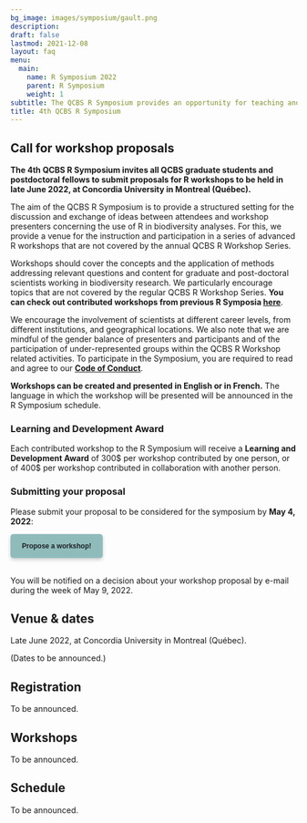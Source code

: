 ```yaml
---
bg_image: images/symposium/gault.png
description:
draft: false
lastmod: 2021-12-08
layout: faq
menu:
  main:
    name: R Symposium 2022
    parent: R Symposium
    weight: 1
subtitle: The QCBS R Symposium provides an opportunity for teaching and participation in a series of contributed R workshops about the application of biodiversity science analyses using R that are not offered during the annual QCBS R Workshop Series.
title: 4th QCBS R Symposium
---
```


## Call for workshop proposals

__The 4th QCBS R Symposium invites all QCBS graduate students and postdoctoral fellows to submit proposals for R workshops to be held in late June 2022, at Concordia University in Montreal (Québec).__

The aim of the QCBS R Symposium is to provide a structured setting for the discussion and exchange of ideas between attendees and workshop presenters concerning the use of R in biodiversity analyses. For this, we provide a venue for the instruction and participation in a series of advanced R workshops that are not covered by the annual QCBS R Workshop Series.

Workshops should cover the concepts and the application of methods addressing relevant questions and content for graduate and post-doctoral scientists working in biodiversity research. We particularly encourage topics that are not covered by the regular QCBS R Workshop Series. __You can check out contributed workshops from previous R Symposia [here](https://r.qcbs.ca/symposium/)__.

We encourage the involvement of scientists at different career levels, from different institutions, and geographical locations. We also note that we are mindful of the gender balance of presenters and participants and of the participation of under-represented groups within the QCBS R Workshop related activities. To participate in the Symposium, you are required to read and agree to our __[Code of Conduct](https://r.qcbs.ca/code-of-conduct/)__.

__Workshops can be created and presented in English or in French.__ The language in which the workshop will be presented will be announced in the R Symposium schedule.

### Learning and Development Award

Each contributed workshop to the R Symposium will receive a __Learning and Development Award__ of 300$ per workshop contributed by one person, or of 400$ per workshop contributed in collaboration with another person.

### Submitting your proposal

Please submit your proposal to be considered for the symposium by __May 4, 2022__:

<div class="default">
     <a href="https://forms.gle/7uXDifC117AWqBq4A" class="cta btn-yellow" style="background-color: #8FBCBB; font-size: 12px; font-family: Helvetica, Arial, sans-serif; font-weight:bold; text-decoration: none; padding: 14px 20px; color: #1D2025; border-radius: 5px; display:inline-block; mso-padding-alt:0; box-shadow:0 3px 6px rgba(0,0,0,.2);"><!--[if mso]><i style="letter-spacing: 25px;mso-font-width:-100%;mso-text-raise:30pt"> </i><![endif]--><span style="mso-text-raise:15pt;">Propose a workshop!</span><!--[if mso]><i style="letter-spacing: 25px;mso-font-width:-100%"> </i><![endif]--></a>
</div>

<br>



You will be notified on a decision about your workshop proposal by e-mail during the week of May 9, 2022.


## Venue & dates

Late June 2022, at Concordia University in Montreal (Québec).

(Dates to be announced.)

## Registration

To be announced.

## Workshops

To be announced.

## Schedule

To be announced.
